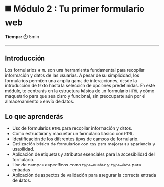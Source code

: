 # ◼️ Módulo 2 : Tu primer formulario web

**Tiempo:** ⏱️ 5min

---

## Introducción

Los formularios `HTML` son una herramienta fundamental para recopilar información y datos de las usuarias. A pesar de su simplicidad, los formularios permiten una amplia gama de interacciones, desde la introducción de texto hasta la selección de opciones predefinidas. En este módulo, te centrarás en la estructura básica de un formulario `HTML` y cómo maquetarlo para que sea claro y funcional, sin preocuparte aún por el almacenamiento o envío de datos.

## Lo que aprenderás

- Uso de formularios `HTML` para recopilar información y datos.
- Cómo estructurar y maquetar un formulario básico con `HTML`.
- Identificación de los diferentes tipos de campos de formulario.
- Estilización básica de formularios con `CSS` para mejorar su apariencia y usabilidad.
- Aplicación de etiquetas y atributos esenciales para la accesibilidad del formulario.
- Uso de campos específicos como `type=number` y `type=date` para entradas
- Aplicación de aspectos de validación para asegurar la correcta entrada de datos.

